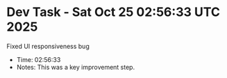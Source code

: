 # Dev Task - Sat Oct 25 02:56:33 UTC 2025
Fixed UI responsiveness bug
- Time: 02:56:33
- Notes: This was a key improvement step.

